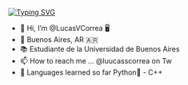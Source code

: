 [![Typing SVG](https://readme-typing-svg.herokuapp.com?color=29F7C1&lines=Hello%2C+there!+%F0%9F%91%8B;This+is+Lucas+profile)](https://git.io/typing-svg)


- 👋 Hi, I’m @LucasVCorrea 🖥️
- 📌 Buenos Aires, AR :argentina:
- 📚 Estudiante de la Universidad de Buenos Aires
- 📫 How to reach me ... @luucasscorrea  on Tw
- 🔋  Languages learned so far Python🐍 - C++ 
<!---
LucasVCorrea/LucasVCorrea is a ✨ special ✨ repository because its `README.md` (this file) appears on your GitHub profile.
You can click the Preview link to take a look at your changes.
--->
